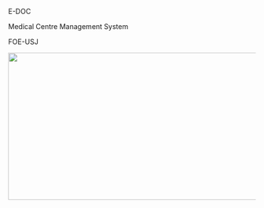 E-DOC

Medical Centre Management System

FOE-USJ

<div align='center'>
    <img src="https://github.com/OshadiPalliyaguruge/E-DOC_Medical-Center/blob/master/Photos/Logo.png"width="600" height="300" align="center">
</div>
